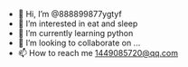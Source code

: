 - 👋 Hi, I’m @888899877ygtyf
- 👀 I’m interested in eat and sleep
- 🌱 I’m currently learning python
- 💞️ I’m looking to collaborate on ...
- 📫 How to reach me 1449085720@qq.com

<!---
888899877ygtyf/888899877ygtyf is a ✨ special ✨ repository because its `README.md` (this file) appears on your GitHub profile.
You can click the Preview link to take a look at your changes.
--->
